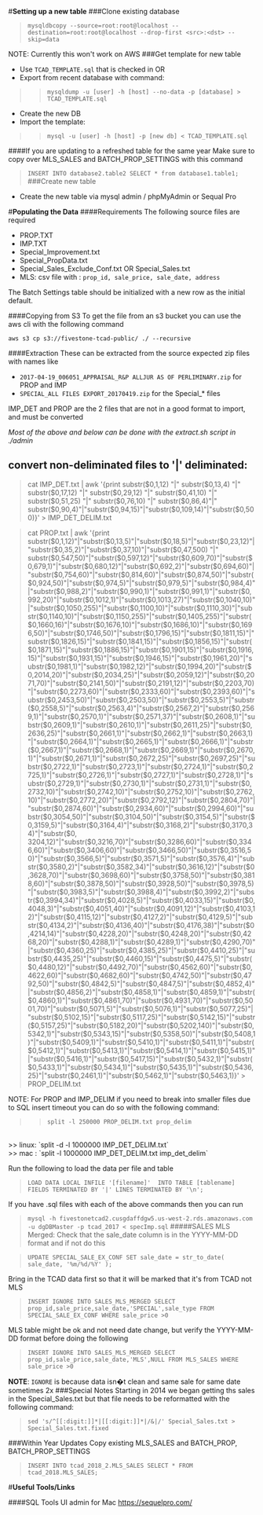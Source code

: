 #**Setting up a new table**
###Clone existing database
>`mysqldbcopy --source=root:root@localhost --destination=root:root@localhost --drop-first <src>:<dst> --skip=data`

NOTE: Currently this won't work on AWS
###Get template for new table
+ Use `TCAD_TEMPLATE.sql` that is checked in OR
+ Export from recent database with command: 
>> `mysqldump -u [user] -h [host] --no-data -p [database] > TCAD_TEMPLATE.sql`
+ Create the new DB
+ Import the template:
>> `mysql -u [user] -h [host] -p [new db] < TCAD_TEMPLATE.sql`

####If you are updating to a refreshed table for the same year
Make sure to copy over MLS_SALES and BATCH_PROP_SETTINGS with this command
> `INSERT INTO database2.table2 SELECT * from database1.table1;`
###Create new table
+ Create the new table via mysql admin / phpMyAdmin or Sequal Pro

#**Populating the Data**
####Requirements
The following source files are required
+ PROP.TXT
+ IMP.TXT
+ Special_Improvement.txt
+ Special_PropData.txt
+ Special_Sales_Exclude_Conf.txt OR Special_Sales.txt
+ MLS:
  csv file with : `prop_id, sale_price, sale_date, address`

The Batch Settings table should be initialized with a new row as the initial default.

####Copying from S3
To get the file from an s3 bucket you can use the aws cli with the following command

`aws s3 cp s3://fivestone-tcad-public/ ./ --recursive`

####Extraction
These can be extracted from the source expected zip files with names like
+ `2017-04-19_006051_APPRAISAL_R&P ALLJUR AS OF PERLIMINARY.zip` for PROP and IMP
+ `SPECIAL_ALL FILES EXPORT_20170419.zip` for the Special_* files

IMP_DET and PROP are the 2 files that are not in a good format to import, and must be converted

*Most of the above and below can be done with the extract.sh script in ./admin*

convert non-deliminated files to '|' deliminated:
------------------------------------------------
>cat IMP_DET.txt | awk '{print substr($0,1,12) "|" substr($0,13,4) "|" substr($0,17,12) "|" substr($0,29,12) "|" substr($0,41,10) "|" substr($0,51,25) "|" substr($0,76,10) "|" substr($0,86,4)"|" substr($0,90,4)"|"substr($0,94,15)"|"substr($0,109,14)"|"substr($0,500)}' > IMP_DET_DELIM.txt

>cat PROP.txt | awk '{print substr($0,1,12)"|"substr($0,13,5)"|"substr($0,18,5)"|"substr($0,23,12)"|"substr($0,35,2)"|"substr($0,37,10)"|"substr($0,47,500) "|" substr($0,547,50)"|"substr($0,597,12)"|"substr($0,609,70)"|"substr($0,679,1)"|"substr($0,680,12)"|"substr($0,692,2)"|"substr($0,694,60)"|"substr($0,754,60)"|"substr($0,814,60)"|"substr($0,874,50)"|"substr($0,924,50)"|"substr($0,974,5)"|"substr($0,979,5)"|"substr($0,984,4)"|"substr($0,988,2)"|"substr($0,990,1)"|"substr($0,991,1)"|"substr($0,992,20)"|"substr($0,1012,1)"|"substr($0,1013,27)"|"substr($0,1040,10)"|"substr($0,1050,255)"|"substr($0,1100,10)"|"substr($0,1110,30)"|"substr($0,1140,10)"|"substr($0,1150,255)"|"substr($0,1405,255)"|"substr($0,1660,16)"|"substr($0,1676,10)"|"substr($0,1686,10)"|"substr($0,1696,50)"|"substr($0,1746,50)"|"substr($0,1796,15)"|"substr($0,1811,15)"|"substr($0,1826,15)"|"substr($0,1841,15)"|"substr($0,1856,15)"|"substr($0,1871,15)"|"substr($0,1886,15)"|"substr($0,1901,15)"|"substr($0,1916,15)"|"substr($0,1931,15)"|"substr($0,1946,15)"|"substr($0,1961,20)"|"substr($0,1981,1)"|"substr($0,1982,12)"|"substr($0,1994,20)"|"substr($0,2014,20)"|"substr($0,2034,25)"|"substr($0,2059,12)"|"substr($0,2071,70)"|"substr($0,2141,50)"|"substr($0,2191,12)"|"substr($0,2203,70)"|"substr($0,2273,60)"|"substr($0,2333,60)"|"substr($0,2393,60)"|"substr($0,2453,50)"|"substr($0,2503,50)"|"substr($0,2553,5)"|"substr($0,2558,5)"|"substr($0,2563,4)"|"substr($0,2567,2)"|"substr($0,2569,1)"|"substr($0,2570,1)"|"substr($0,2571,37)"|"substr($0,2608,1)"|"substr($0,2609,1)"|"substr($0,2610,1)"|"substr($0,2611,25)"|"substr($0,2636,25)"|"substr($0,2661,1)"|"substr($0,2662,1)"|"substr($0,2663,1)"|"substr($0,2664,1)"|"substr($0,2665,1)"|"substr($0,2666,1)"|"substr($0,2667,1)"|"substr($0,2668,1)"|"substr($0,2669,1)"|"substr($0,2670,1)"|"substr($0,2671,1)"|"substr($0,2672,25)"|"substr($0,2697,25)"|"substr($0,2722,1)"|"substr($0,2723,1)"|"substr($0,2724,1)"|"substr($0,2725,1)"|"substr($0,2726,1)"|"substr($0,2727,1)"|"substr($0,2728,1)"|"substr($0,2729,1)"|"substr($0,2730,1)"|"substr($0,2731,1)"|"substr($0,2732,10)"|"substr($0,2742,10)"|"substr($0,2752,10)"|"substr($0,2762,10)"|"substr($0,2772,20)"|"substr($0,2792,12)"|"substr($0,2804,70)"|"substr($0,2874,60)"|"substr($0,2934,60)"|"substr($0,2994,60)"|"substr($0,3054,50)"|"substr($0,3104,50)"|"substr($0,3154,5)"|"substr($0,3159,5)"|"substr($0,3164,4)"|"substr($0,3168,2)"|"substr($0,3170,34)"|"substr($0, 3204,12)"|"substr($0,3216,70)"|"substr($0,3286,60)"|"substr($0,3346,60)"|"substr($0,3406,60)"|"substr($0,3466,50)"|"substr($0,3516,50)"|"substr($0,3566,5)"|"substr($0,3571,5)"|"substr($0,3576,4)"|"substr($0,3580,2)"|"substr($0,3582,34)"|"substr($0,3616,12)"|"substr($0,3628,70)"|"substr($0,3698,60)"|"substr($0,3758,50)"|"substr($0,3818,60)"|"substr($0,3878,50)"|"substr($0,3928,50)"|"substr($0,3978,5)"|"substr($0,3983,5)"|"substr($0,3988,4)"|"substr($0,3992,2)"|"substr($0,3994,34)"|"substr($0,4028,5)"|"substr($0,4033,15)"|"substr($0,4048,3)"|"substr($0,4051,40)"|"substr($0,4091,12)"|"substr($0,4103,12)"|"substr($0,4115,12)"|"substr($0,4127,2)"|"substr($0,4129,5)"|"substr($0,4134,2)"|"substr($0,4136,40)"|"substr($0,4176,38)"|"substr($0,4214,14)"|"substr($0,4228,20)"|"substr($0,4248,20)"|"substr($0,4268,20)"|"substr($0,4288,1)"|"substr($0,4289,1)"|"substr($0,4290,70)"|"substr($0,4360,25)"|"substr($0,4385,25)"|"substr($0,4410,25)"|"substr($0,4435,25)"|"substr($0,4460,15)"|"substr($0,4475,5)"|"substr($0,4480,12)"|"substr($0,4492,70)"|"substr($0,4562,60)"|"substr($0,4622,60)"|"substr($0,4682,60)"|"substr($0,4742,50)"|"substr($0,4792,50)"|"substr($0,4842,5)"|"substr($0,4847,5)"|"substr($0,4852,4)"|"substr($0,4856,2)"|"substr($0,4858,1)"|"substr($0,4859,1)"|"substr($0,4860,1)"|"substr($0,4861,70)"|"substr($0,4931,70)"|"substr($0,5001,70)"|"substr($0,5071,5)"|"substr($0,5076,1)"|"substr($0,5077,25)"|"substr($0,5102,15)"|"substr($0,5117,25)"|"substr($0,5142,15)"|"substr($0,5157,25)"|"substr($0,5182,20)"|"substr($0,5202,140)"|"substr($0,5342,1)"|"substr($0,5343,15)"|"substr($0,5358,50)"|"substr($0,5408,1)"|"substr($0,5409,1)"|"substr($0,5410,1)"|"substr($0,5411,1)"|"substr($0,5412,1)"|"substr($0,5413,1)"|"substr($0,5414,1)"|"substr($0,5415,1)"|"substr($0,5416,1)"|"substr($0,5417,15)"|"substr($0,5432,1)"|"substr($0,5433,1)"|"substr($0,5434,1)"|"substr($0,5435,1)"|"substr($0,5436,25)"|"substr($0,2461,1)"|"substr($0,5462,1)"|"substr($0,5463,1)}' > PROP_DELIM.txt

NOTE: For PROP and IMP_DELIM if you need to break into smaller files due to SQL insert 
timeout you can do so with the following command:
>> `split -l 250000 PROP_DELIM.txt prop_delim`
<br>
>> linux: `split -d -l 1000000 IMP_DET_DELIM.txt` 
<br>
>> mac : `split -l 1000000 IMP_DET_DELIM.txt imp_det_delim`

Run the following to load the data per file and table

>`LOAD DATA LOCAL INFILE '[filename]' 
INTO TABLE [tablename]
FIELDS TERMINATED BY '|'
LINES TERMINATED BY '\n';`

If you have .sql files with each of the above commands then you can run

> `mysql -h fivestonetcad2.cusgdaffdgw5.us-west-2.rds.amazonaws.com -u dgDBMaster -p tcad_2017 < specImp.sql`
#####SALES MLS Merged:
Check that the sale_date column is in the YYYY-MM-DD format and if not do this

>`UPDATE SPECIAL_SALE_EX_CONF SET sale_date = str_to_date( sale_date, '%m/%d/%Y' );`

Bring in the TCAD data first so that it will be marked that it's from TCAD not MLS
> `INSERT IGNORE INTO SALES_MLS_MERGED SELECT prop_id,sale_price,sale_date,'SPECIAL',sale_type FROM SPECIAL_SALE_EX_CONF WHERE sale_price >0`
 
MLS table might be ok and not need date change, but verify the YYYY-MM-DD format before doing the following

> `INSERT IGNORE INTO SALES_MLS_MERGED SELECT prop_id,sale_price,sale_date,'MLS',NULL FROM MLS_SALES WHERE sale_price >0`

**NOTE**: `IGNORE` is because data isn�t clean and same sale for same date sometimes 2x
###Special Notes
Starting in 2014 we began getting ths sales in the Special_Sales.txt but 
that file needs to be reformatted with the following command:
>`sed 's/^[[:digit:]]*|[[:digit:]]*|/&|/' Special_Sales.txt > Special_Sales.txt.fixed`

###Within Year Updates
Copy existing MLS_SALES and BATCH_PROP, BATCH_PROP_SETTINGS

> `INSERT INTO tcad_2018_2.MLS_SALES SELECT * FROM tcad_2018.MLS_SALES;`


#**Useful Tools/Links**

####SQL Tools
UI admin for Mac
https://sequelpro.com/